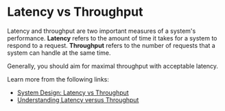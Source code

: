 # Latency vs Throughput

Latency and throughput are two important measures of a system's performance. **Latency** refers to the amount of time it takes for a system to respond to a request. **Throughput** refers to the number of requests that a system can handle at the same time.

Generally, you should aim for maximal throughput with acceptable latency.

Learn more from the following links:

- [System Design: Latency vs Throughput](https://cs.fyi/guide/latency-vs-throughput/)
- [Understanding Latency versus Throughput](https://community.cadence.com/cadence_blogs_8/b/fv/posts/understanding-latency-vs-throughput)
